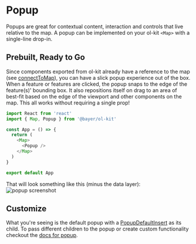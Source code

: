 # Popup
Popups are great for contextual content, interaction and controls that live relative to the map. A popup can be implemented on your ol-kit `<Map>` with a single-line drop-in.

## Prebuilt, Ready to Go
Since components exported from ol-kit already have a reference to the map (see [connectToMap](./tutorial-connectToMap.html)), you can have a slick popup experience out of the box. When a feature or features are clicked, the popup snaps to the edge of the feature(s)' bounding box. It also repositions itself on drag to an area of best-fit based on the edge of the viewport and other components on the map. This all works without requiring a single prop!
```javascript
import React from 'react'
import { Map, Popup } from '@bayer/ol-kit'

const App = () => {
  return (
    <Map>
      <Popup />
    </Map>
  )
}

export default App
```
That will look something like this (minus the data layer):
![popup screenshot](./static/popup-screenshot-1.png)

## Customize
What you're seeing is the default popup with a [PopupDefaultInsert](./PopupDefaultInsert.html) as its child. To pass different children to the popup or create custom functionality checkout the [docs for popup](./Popup.html).

